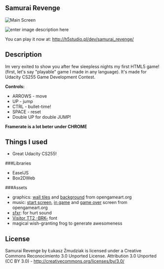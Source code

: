 ## Samurai Revenge
![Main Screen][1]

![enter image description here][2]

You can play it now at: http://h5studio.pl/dev/samurai_revenge/

## Description
Im very exited to show you after few sleepless nights my first HTML5 game! (first, let's say "playable" game I made in any language). It's made for  Udacity CS255 Game Development Contest.

**Controls:**

 - ARROWS - move
 - UP - jump
 - CTRL - bullet-time!
 - SPACE - reset
 - Double UP for double JUMP!

**Framerate is a lot beter under CHROME**

## Things I used

 - Great Udacity CS255!

###Libraries

 - EaselJS
 - Box2DWeb

###Assets

 - graphics: [wall tiles][3] and [background][4] from opengameart.org 
 - music: [start screen][5], [in game][6] and [game over][7] screen from opengameart.org 
 - [sfxr][8]: for hurt sound
 - [Visitor TT2 -BRK-][9] font
 - magical wish-granting frog to generate awesomeness

## License
Samurai Revenge by Łukasz Żmudziak is licensed under a Creative Commons Reconocimiento 3.0 Unported License.
Attribution 3.0 Unported (CC BY 3.0) - http://creativecommons.org/licenses/by/3.0/


  [1]: http://h5studio.pl/dev/samurai_revenge/screen1.png
  [2]: http://h5studio.pl/dev/samurai_revenge/screen2.png
  [3]: http://opengameart.org/content/16x16-pixel-art-dungeon-wall-and-cobblestone-floor-tiles
  [4]: http://opengameart.org/content/oil-painting-landscapes
  [5]: http://opengameart.org/content/honor-lowrund-village-theme
  [6]: http://opengameart.org/content/dance-music-1
  [7]: http://opengameart.org/content/liyan
  [8]: http://www.drpetter.se/project_sfxr.html
  [9]: http://www.fontstock.net/5972/visitor-tt2--brk-.html